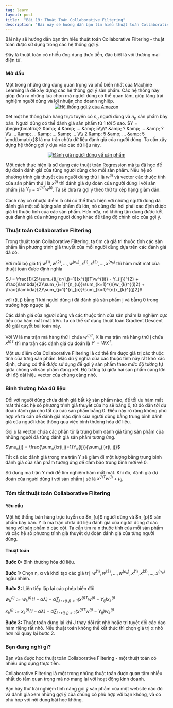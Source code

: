 ```yaml
---
tag: learn
layout: post
title:  "Bài 19: Thuật Toán Collaborative Filtering"
description: "Bài này sẽ hướng dẫn bạn tìm hiểu thuật toán Collaborative Filtering - thuật toán được sử dụng trong các hệ thống gợi ý."
---
```


Bài này sẽ hướng dẫn bạn tìm hiểu thuật toán Collaborative Filtering - thuật toán được sử dụng trong các hệ thống gợi ý.

Đây là thuật toán có nhiều ứng dụng thực tiễn, đặc biệt là với thương mại điện tử.
<!--more-->
<h3>
Mở đầu</h3>
Một trong những ứng dụng quan trọng và phổ biến nhất của Machine Learning là để xây dựng các hệ thống gợi ý sản phẩm. Các hệ thống này giúp đưa ra những lựa chọn mà người dùng có thể quan tâm, giúp tăng trải nghiệm người dùng và lợi nhuận cho doanh nghiệp.

<div class="separator" style="clear: both; text-align: center;">
<a href="https://1.bp.blogspot.com/-5MQRwGmndRI/W0VdQWsRH0I/AAAAAAAAD0s/-AyBIUcueaIbrFSO0Rd89HU1yfEBwDomQCPcBGAYYCw/s1600/product-page-suggestions-09-amazon-mockup-3fd2ae3d9c43414610ef962b92802f3b.jpg" imageanchor="1" style="margin-left: 1em; margin-right: 1em;"><img alt="Hệ thống gợi ý của Amazon" border="0" data-original-height="256" data-original-width="500" src="https://1.bp.blogspot.com/-5MQRwGmndRI/W0VdQWsRH0I/AAAAAAAAD0s/-AyBIUcueaIbrFSO0Rd89HU1yfEBwDomQCPcBGAYYCw/s1600/product-page-suggestions-09-amazon-mockup-3fd2ae3d9c43414610ef962b92802f3b.jpg" title="Hệ thống gợi ý của Amazon" /></a></div>

Xét một hệ thống bán hàng trực tuyến có $n_{u}$ người dùng và $n_{p}$ sản phẩm bày bán. Người dùng có thể đánh giá sản phẩm từ 1 tới 5 sao. $Y = \begin{bmatrix}2 &amp; 4 &amp; ... &amp; 5\\\\? &amp; ? &amp; ... &amp; ? \\\\ ... &amp; ... &amp; ... &amp; ... \\\\ 2 &amp; 5 &amp; ... &amp; 5 \end{bmatrix}$ là ma trận chứa dữ liệu đánh giá của người dùng. Ta cần xây dựng hệ thống gợi ý dựa vào các dữ liệu này.

<div class="separator" style="clear: both; text-align: center;">
<a href="https://4.bp.blogspot.com/-2xZeZYnvzXk/XDyahMiSVgI/AAAAAAAAETo/JRoNHTYE6m8KjN9kKNZLqxOFUk4f6SvQgCLcBGAs/s1600/Untitled.jpg" imageanchor="1" style="margin-left: 1em; margin-right: 1em;"><img alt="Đánh giá người dùng về sản phẩm" border="0" data-original-height="174" data-original-width="500" src="https://4.bp.blogspot.com/-2xZeZYnvzXk/XDyahMiSVgI/AAAAAAAAETo/JRoNHTYE6m8KjN9kKNZLqxOFUk4f6SvQgCLcBGAs/s1600/Untitled.jpg" title="Đánh giá người dùng về sản phẩm" /></a></div>

Một cách thực hiện là sử dụng các thuật toán Regression mà ta đã học để dự đoán đánh giá của từng người dùng cho mỗi sản phẩm. Nếu hệ số phương trình giả thuyết của người dùng thứ i là $w^{(i)}$ và vector các thuộc tính của sản phẩm thứ j là $x^{(j)}$ thì đánh giá dự đoán của người dùng i với sản phẩm j là $Y_{ij} = x^{(j)T}w^{(i)}$. Ta sẽ đưa ra gợi ý theo thứ tự xếp hạng giảm dần.

Cách này có nhược điểm là chỉ có thể thực hiện với những người dùng đã đánh giá một số lượng sản phẩm đủ lớn, nó cũng đòi hỏi phải xác định được giá trị thuộc tính của các sản phẩm. Hơn nữa, nó không tận dụng được kết quả đánh giá của những người dùng khác để tăng độ chính xác của gợi ý.
<h3>
Thuật toán Collaborative Filtering</h3>
Trong thuật toán Collaborative Filtering, ta tìm cả giá trị thuộc tính các sản phẩm lẫn phương trình giả thuyết của mỗi người dùng dựa trên các đánh giá đã có.

Với mỗi bộ giá trị $w^{(1)}, w^{(2)}, ..., w^{(n_{u})}, x^{(1)}, x^{(2)}, ..., x^{(n_{p})}$ thì hàm mất mát của thuật toán được định nghĩa

$J = \frac{1}{2}\sum_{(i,j):r(i,j)=1}(x^{(j)T}w^{(i)} - Y_{ij})^{2} + \frac{\lambda}{2}\sum_{i=1}^{n_{u}}\sum_{k=1}^{n}w_{k}^{(i)2} + \frac{\lambda}{2}\sum_{j=1}^{n_{p}}\sum_{k=1}^{n}x_{k}^{(j)2}$

với r(i, j) bằng 1 khi người dùng i đã đánh giá sản phẩm j và bằng 0 trong trường hợp ngược lại.

Các đánh giá của người dùng và các thuộc tính của sản phẩm là nghiệm cực tiểu của hàm mất mát trên. Ta có thể sử dụng thuật toán Gradient Descent để giải quyết bài toán này.

Với W là ma trận mà hàng thứ i chứa $w^{(i)T}$, X là ma trận mà hàng thứ j chứa $x^{(j)T}$ thì ma trận các đánh giá dự đoán là $Y' = WX^{T}$.

Một ưu điểm của Collaborative Filtering là có thể tìm được giá trị các thuộc tính của từng sản phẩm. Mặc dù ý nghĩa của các thuộc tính này rất khó xác định, chúng có thể được sử dụng để gợi ý sản phẩm theo mức độ tương tự giữa chúng với sản phẩm đang xét. Độ tương tự giữa hai sản phẩm càng lớn khi độ dài hiệu vector của chúng càng nhỏ.
<h3>
Bình thường hóa dữ liệu</h3>
Đối với người dùng chưa đánh giá bất kỳ sản phẩm nào, để tối ưu hàm mất mát thì các hệ số phương trình giả thuyết của họ sẽ bằng 0, từ đó dẫn tới dự đoán đánh giá cho tất cả các sản phẩm bằng 0. Điều này rõ ràng không phù hợp và ta cần để đánh giá mặc định của người dùng bằng trung bình đánh giá của người khác thông qua việc bình thường hóa dữ liệu.

Gọi $\mu$ là vector chứa các phần tử là trung bình đánh giá từng sản phẩm của những người đã từng đánh giá sản phẩm tương ứng.

$\mu_{j} = \frac{\sum_{i:r(i,j)=1}Y_{ij}}{\sum_{i}r(i, j)}$

Tất cả các đánh giá trong ma trận Y sẽ giảm đi một lượng bằng trung bình đánh giá của sản phẩm tương ứng để đảm bảo trung bình mới về 0.

Sử dụng ma trận Y mới để tìm nghiệm hàm mất mát. Khi đó, đánh giá dự đoán của người dùng i với sản phẩm j sẽ là $x^{(j)T}w^{(i)} + \mu_{j}$.
<h3>
Tóm tắt thuật toán Collaborative Filtering</h3>
<h4>
Yêu cầu</h4>
Một hệ thống bán hàng trực tuyến có $n_{u}$ người dùng và $n_{p}$ sản phẩm bày bán. Y là ma trận chứa dữ liệu đánh giá của người dùng ở các hàng với sản phẩm ở các cột. Ta cần tìm ra n thuộc tính của mỗi sản phẩm và các hệ số phương trình giả thuyết dự đoán đánh giá của từng người dùng.
<h4>
Thuật toán</h4>
<b>Bước 0:</b>&nbsp;Bình thường hóa dữ liệu.

<strong>Bước 1: </strong>Chọn n, α và khởi tạo&nbsp;các giá trị&nbsp;&nbsp;$w^{(1)}, w^{(2)}, ..., w^{(n_{u})}, x^{(1)}, x^{(2)}, ..., x^{(n_{p})}$ ngẫu nhiên.

<strong>Bước 2:</strong>&nbsp;Liên tiếp lặp lại các phép biến đổi

<i>$w_{k}^{(i)} := w_{k}^{(i)}(1 - \alpha \lambda) - \alpha \sum_{j:r(i,j)=1}(x^{(j)T}w^{(i)} - Y_{ij})x_{k}^{(j)}$</i>

<i>$x_{k}^{(j)} := x_{k}^{(j)}(1 - \alpha \lambda) - \alpha \sum_{i:r(i,j)=1}(x^{(j)T}w^{(i)} - Y_{ij})w_{k}^{(i)}$</i>

<strong>Bước 3:</strong>&nbsp;Thuật toán dừng lại khi J thay đổi rất nhỏ hoặc trị tuyệt đối các đạo hàm riêng rất nhỏ. Nếu thuật toán không thể kết thúc thì chọn giá trị&nbsp;α nhỏ hơn rồi quay lại bước 2.
<h3>
Bạn đang nghĩ gì?</h3>
Bạn vừa được học thuật toán Collaborative Filtering - một thuật toán có nhiều ứng dụng thực tiễn.

Collaborative Filtering là một trong những thuật toán được quan tâm nhiều nhất do tầm quan trọng mà nó mang lại với hoạt động kinh doanh.

Bạn hãy thử trải nghiệm tính năng gợi ý sản phẩm của một website nào đó và đánh giá xem những gợi ý của chúng có phù hợp với bạn không, và có phù hợp với nội dung bài học không.